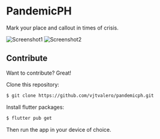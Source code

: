 # PandemicPH

Mark your place and callout in times of crisis.

![Screenshot1](https://i.ibb.co/TKrg9ML/Annotation-2020-05-15-195623.png) ![Screenshot2](https://i.ibb.co/4P0Vz3D/Annotation-2020-05-15-201115.png)

## Contribute

Want to contribute? Great!

Clone this repository:
```sh
$ git clone https://github.com/vjtvalero/pandemicph.git
```

Install flutter packages:
```sh
$ flutter pub get
```

Then run the app in your device of choice.